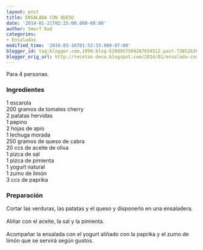 ```yaml
---
layout: post
title: ENSALADA CON QUESO
date: '2014-01-21T02:25:00.000-08:00'
author: Smurf Dad
categories:
- Ensaladas
modified_time: '2016-03-16T01:52:33.969-07:00'
blogger_id: tag:blogger.com,1999:blog-5299957599287034512.post-7385263842305443150
blogger_orig_url: http://recetas-desa.blogspot.com/2014/01/ensalada-con-queso.html
---
```


Para 4 personas.<br><h3>Ingredientes</h3><p>1 escarola<br/>200 gramos de tomates cherry<br/>2 patatas hervidas<br/>1 pepino<br/>2 hojas de apio<br/>1 lechuga morada<br/>250 gramos de queso de cabra<br/>20 ccs de aceite de oliva<br/>1 pizca de sal<br/>1 pizca de pimienta<br/>1 yogurt natural<br/>1 zumo de lim&oacute;n<br/>3 ccs de paprika</p><h3>Preparaci&oacute;n</h3><p>Cortar las verduras, las patatas y el queso y disponerlo en una ensaladera.<br/><br/>Ali&ntilde;ar con el aceite, la sal y la pimienta.<br/><br/>Acompa&ntilde;ar la ensalada con el yogurt ali&ntilde;ado con la paprika y el zumo de lim&oacute;n que se servir&aacute; seg&uacute;n gustos.</p>